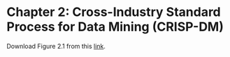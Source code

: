 # Chapter 2: Cross-Industry Standard Process for Data Mining (CRISP-DM)
Download Figure 2.1 from this [link](https://www.dropbox.com/s/jperaumx95ruhdo/Figure2_1.pdf?dl=1).
